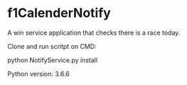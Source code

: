 # f1CalenderNotify

A win service application that checks there is a race today. 

Clone and run scritpt on CMD:

python NotifyService.py install


Python version: 3.6.6
